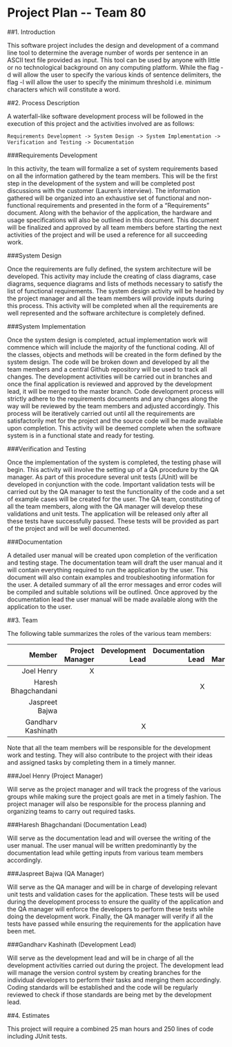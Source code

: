 # **Project Plan -- Team 80**

##1. Introduction

This software project includes the design and development of a command line tool to determine the average number of words per sentence in an ASCII text file provided as input. This tool can be used by anyone with little or no technological background on any computing platform. While the flag -d will allow the user to specify the various kinds of sentence delimiters, the flag -l will allow the user to specify the minimum threshold i.e. minimum characters which will constitute a word.

##2. Process Description

A waterfall-like software development process will be followed in the execution of this project and the activities involved are as follows:

`Requirements Development -> System Design -> System Implementation -> Verification and Testing -> Documentation`

###Requirements Development

In this activity, the team will formalize a set of system requirements based on all the information gathered by the team members.  This will be the first step in the development of the system and will be completed post discussions with the customer (Lauren’s interview). The information gathered will be organized into an exhaustive set of functional and non-functional requirements and presented in the form of a “Requirements” document. Along with the behavior of the application, the hardware and usage specifications will also be outlined in this document. This document will be finalized and approved by all team members before starting the next activities of the project and will be used a reference for all succeeding work.

###System Design

Once the requirements are fully defined, the system architecture will be developed.  This activity may include the creating of class diagrams, case diagrams, sequence diagrams and lists of methods necessary to satisfy the list of functional requirements. The system design activity will be headed by the project manager and all the team members will provide inputs during this process. This activity will be completed when all the requirements are well represented and the software architecture is completely defined.

###System Implementation

Once the system design is completed, actual implementation work will commence which will include the majority of the functional coding.  All of the classes, objects and methods will be created in the form defined by the system design. The code will be broken down and developed by all the team members and a central Github repository will be used to track all changes. The development activities will be carried out in branches and once the final application is reviewed and approved by the development lead, it will be merged to the master branch. Code development process will strictly adhere to the requirements documents and any changes along the way will be reviewed by the team members and adjusted accordingly. This process will be iteratively carried out until all the requirements are satisfactorily met for the project and the source code will be made available upon completion.  This activity will be deemed complete when the software system is in a functional state and ready for testing.

###Verification and Testing

Once the implementation of the system is completed, the testing phase will begin. This activity will involve the setting up of a QA procedure by the QA manager. As part of this procedure several unit tests (JUnit) will be developed in conjunction with the code. Important validation tests will be carried out by the QA manager to test the functionality of the code and a set of example cases will be created for the user. The QA team, constituting of all the team members, along with the QA manager will develop these validations and unit tests. The application will be released only after all these tests have successfully passed. These tests will be provided as part of the project and will be well documented.

###Documentation

A detailed user manual will be created upon completion of the verification and testing stage. The documentation team will draft the user manual and it will contain everything required to run the application by the user. This document will also contain examples and troubleshooting information for the user. A detailed summary of all the error messages and error codes will be compiled and suitable solutions will be outlined. Once approved by the documentation lead the user manual will be made available along with the application to the user.

##3. Team

The following table summarizes the roles of the various team members:

| Member  |Project Manager  | Development Lead  | Documentation Lead  | QA Manager  |Developer | Tester  | 
|--------:|----------------:|------------------:|--------------------:|------------:|---------:|--------:|
|Joel Henry |X  | | | |X  |X |
|Haresh Bhagchandani  | | |X  | |X |X  |
|Jaspreet Bajwa | | | |X |X  |X  |
|Gandharv Kashinath | |X  |  | |X |X  |

Note that all the team members will be responsible for the development work and testing. They will also contribute to the project with their ideas and assigned tasks by completing them in a timely manner.

###Joel Henry (Project Manager)

Will serve as the project manager and will track the progress of the various groups while making sure the project goals are met in a timely fashion. The project manager will also be responsible for the process planning and organizing teams to carry out required tasks.

###Haresh Bhagchandani (Documentation Lead)

Will serve as the documentation lead and will oversee the writing of the user manual. The user manual will be written predominantly by the documentation lead while getting inputs from various team members accordingly.

###Jaspreet Bajwa (QA Manager)

Will serve as the QA manager and will be in charge of developing relevant unit tests and validation cases for the application. These tests will be used during the development process to ensure the quality of the application and the QA manager will enforce the developers to perform these tests while doing the development work. Finally, the QA manager will verify if all the tests have passed while ensuring the requirements for the application have been met. 

###Gandharv Kashinath (Development Lead)

Will serve as the development lead and will be in charge of all the development activities carried out during the project. The development lead will manage the version control system by creating branches for the individual developers to perform their tasks and merging them accordingly. Coding standards will be established and the code will be regularly reviewed to check if those standards are being met by the development lead.

##4. Estimates

This project will require a combined 25 man hours and 250 lines of code including JUnit tests.
